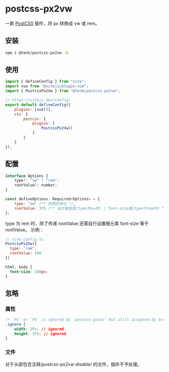# postcss-px2vw

一款 [PostCSS](https://github.com/postcss/postcss) 插件，将 px 转换成 vw 或 rem。

## 安装

```bash
npm i @tenk/postcss-px2vw -D
```

## 使用

```js
import { defineConfig } from "vite";
import vue from "@vitejs/plugin-vue";
import { PostcssPx2Vw } from "@tenk/postcss-px2vw";

// https://vitejs.dev/config/
export default defineConfig({
	plugins: [vue()],
	css: {
		postcss: {
			plugins: [
				PostcssPx2Vw()
			]
		}
	}
});
```

## 配置

```js
interface Options {
	type?: "vw" | "rem";
	rootValue?: number;
}

const defineOptions: Required<Options> = {
	type: "vw" /** 转换的单位 */,
	rootValue: 375 /** 设计稿宽度(type为vw时) / font-size值(type为rem时) */
};
```

type 为 rem 时，除了传递 rootValue 还需自行设置根元素 font-size 等于 rootValue。
示例：

```js
// vite.config.ts
PostcssPx2Vw({
  type: "rem",
  rootValue: 100
})
```

```css
html, body {
  font-size: 100px;
}
```

## 忽略

### 属性

``` css
/* `Px` or `PX` is ignored by `postcss-px2vw` but still accepted by browsers*/
.ignore {
    width: 1Px; // ignored
    height: 2PX; // ignored
}
```

### 文件

对于头部包含注释/*postcss-px2vw disable*/ 的文件，插件不予处理。
